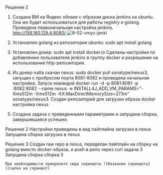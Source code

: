 Решение 2
1. Создана ВМ на Яндекс облаке с образом диска jenkins на ubuntu. Она же будет использоваться для работы registry и golang. Проведена первоначальная настройка jenkins. http://158.160.129.4:8080/ ![8-02-vmyc-jenki](https://github.com/user-attachments/assets/6d416fe3-bd80-47db-aea5-2bca8cf02d79)

2. Установлен golang из репозитория ubuntu: sudo apt install golang
3. Установлен докер: sudo apt install docker.io Сделаны настройки по добавлению пользователя jenkins в группу docker и разрешение на использование http-репозитория.
4. Из докер-хаба скачан nexus: sudo docker pull sonatype/nexus3, запущен с пробросом порта 8081-8082 и проведена начальная настройка. Запуск командой docker run -d -p 8081:8081 -p :8082:8082 --name nexus -e INSTALL4J_ADD_VM_PARAMS="-Xms512m -Xmx512m -XX:MaxDirectMemorySize=273m" sonatype/nexus3. Создан репозиторий для загрузки образа docker настройка nexus
5. Создана задача с приведенными параметрами и запущена сборка, завершившаяся успешно.


Решение 2
Настройки приведены в вид пайплайна загрузка в nexus
Запущена сборка загрузка в nexus

Решение 3
Создан raw repo в nexus, переделан пайплайн на сборку на golang вместо docker-образа, и push в репо через curl задача 3
Запущена сборка сборка 3

`При необходимости прикрепитe сюда скриншоты
![Название скриншота](ссылка на скриншот)`
